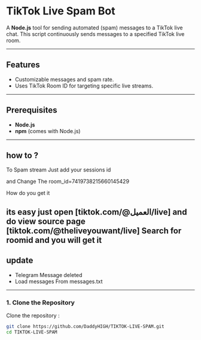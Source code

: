 # TikTok Live Spam Bot

A **Node.js** tool for sending automated (spam) messages to a TikTok live chat. This script continuously sends messages to a specified TikTok live room.

---

## Features
- Customizable messages and spam rate.
- Uses TikTok Room ID for targeting specific live streams.

---

## Prerequisites
- **Node.js**
- **npm** (comes with Node.js)
---
## how to ?

To Spam stream Just add your sessions id 

and Change The room_id=7419738215660145429

How do you get it 

its easy just open [tiktok.com/@العميل/live] and do view source page
[tiktok.com/@theliveyouwant/live]
Search for roomid and you will get it 
---
## update
- Telegram Message deleted 
- Load messages From messages.txt
---
### 1. Clone the Repository
Clone the repository :
```bash
git clone https://github.com/DaddyHIGH/TIKTOK-LIVE-SPAM.git
cd TIKTOK-LIVE-SPAM
